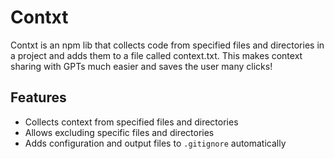 # Contxt

Contxt is an npm lib that collects code from specified files and directories in a project and adds them to a file called context.txt. This makes context sharing with GPTs much easier and saves the user many clicks!

## Features

- Collects context from specified files and directories
- Allows excluding specific files and directories
- Adds configuration and output files to `.gitignore` automatically